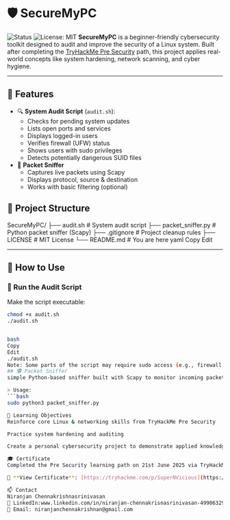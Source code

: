 # 🛡️ SecureMyPC

![Status](https://img.shields.io/badge/status-active-success)
![License: MIT](https://img.shields.io/badge/license-MIT-blue.svg)
**SecureMyPC** is a beginner-friendly cybersecurity toolkit designed to audit and improve the security of a Linux system. Built after completing the [TryHackMe Pre Security](https://tryhackme.com/p/SuperNVicious) path, this project applies real-world concepts like system hardening, network scanning, and cyber hygiene.

---

## 📌 Features

- 🔍 **System Audit Script** (`audit.sh`):
  - Checks for pending system updates
  - Lists open ports and services
  - Displays logged-in users
  - Verifies firewall (UFW) status
  - Shows users with sudo privileges
  - Detects potentially dangerous SUID files
- 📡 **Packet Sniffer**
  - Captures live packets using Scapy
  - Displays protocol, source & destination
  - Works with basic filtering (optional)

## 📂 Project Structure
SecureMyPC/
├── audit.sh           # System audit script
├── packet_sniffer.py  # Python packet sniffer (Scapy)
├── .gitignore         # Project cleanup rules
├── LICENSE            # MIT License
└── README.md          # You are here
yaml
Copy
Edit

---
## 🚀 How to Use

### 🔧 Run the Audit Script

Make the script executable:
```bash
chmod +x audit.sh
./audit.sh


bash
Copy
Edit
./audit.sh
Note: Some parts of the script may require sudo access (e.g., firewall, open ports, SUID files).
## 🕵️ Packet Sniffer 
simple Python-based sniffer built with Scapy to monitor incoming packets.

> Usage:  
```bash
sudo python3 packet_sniffer.py

🎯 Learning Objectives
Reinforce core Linux & networking skills from TryHackMe Pre Security

Practice system hardening and auditing

Create a personal cybersecurity project to demonstrate applied knowledge

🎓 Certificate
Completed the Pre Security learning path on 21st June 2025 via TryHackMe.

📜 **View Certificate**: [https://tryhackme.com/p/SuperNVicious](https://tryhackme.com/p/SuperNVicious)

📫 Contact
Niranjan Chennakrishnasrinivasan
🔗 LinkedIn:www.linkedin.com/in/niranjan-chennakrisnasrinivasan-499063299
📧 Email: niranjanchennakrishnan@gmail.com
